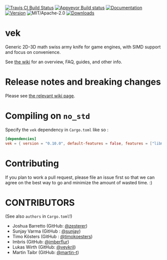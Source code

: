 [![Travis CI Build Status](https://travis-ci.org/yoanlcq/vek.svg?branch=master)](https://travis-ci.org/yoanlcq/vek)
[![Appveyor Build status](https://ci.appveyor.com/api/projects/status/ir0d4pkpkfwv643q/branch/master?svg=true)](https://ci.appveyor.com/project/yoanlcq/vek/branch/master)
[![Documentation](https://docs.rs/vek/badge.svg)](https://docs.rs/vek)
[![Version](https://img.shields.io/crates/v/vek.svg)](https://crates.io/crates/vek)
![MIT/Apache-2.0](https://img.shields.io/badge/License-MIT%2FApache--2.0-blue.svg)
[![Downloads](https://img.shields.io/crates/d/vek.svg)](https://crates.io/crates/vek)

# vek

Generic 2D-3D math swiss army knife for game engines, with SIMD support and focus on convenience.

See [the wiki](https://github.com/yoanlcq/vek/wiki) for an overview, FAQ, guides, and other info.

# Release notes and breaking changes

Please see [the relevant wiki page](https://github.com/yoanlcq/vek/wiki/Release-notes).

# Compiling on `no_std`

Specify the `vek` dependency in `Cargo.toml` like so :

```toml
[dependencies]
vek = { version = "0.10.0", default-features = false, features = ["libm"] }
```


# Contributing

If you plan to work a pull request, please file an issue first so that we can agree on the best way to go and minimize the amount of wasted time. :)

# CONTRIBUTORS

(See also `authors` in `Cargo.toml`!)

- Joshua Barretto (GitHub: [@zesterer](https://github.com/zesterer))
- Sunjay Varma (GitHub : [@sunjay](https://github.com/sunjay))
- Timo Kösters (GitHub : [@timokoesters](https://github.com/timokoesters))
- Imbris (GitHub: [@imberflur](https://github.com/imberflur))
- Lukas Wirth (GitHub: [@veykril](https://github.com/veykril))
- Martin Taibr (GitHub: [@martin-t](https://github.com/martin-t))
